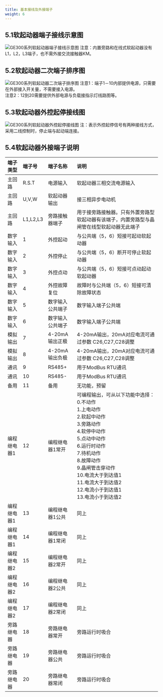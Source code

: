 ```yaml
---
title: 基本接线及外接端子 
weight: 6
---
```


## 5.1软起动器端子接线示意图
![GE300系列软起动器端子接线示意图](/images/GE300/3.png)
注意：内置旁路和在线式软起动器没有L1，L2，L3端子，也不需外接交流接触器KM。  
## 5.2软起动器二次端子排序图
![GE300系列软起动器二次端子排序图](/images/GE300/4.png)
注意1：端子1－10内部提供电源，只需要在外部接入开关量，不需要接入电源。  
注意2：12到20需要提供外部电源与负载接指示灯线路图等。  
## 5.3软起动器外控起停接线图
![GE300系列软起动器外控起停接线图](/images/GE300/5.png)
注：表示外控起停信号有两种接线方式，采用二线控制时，停止端与起动端连接。
## 5.4软起动器外接端子说明
|端子类型|端子号|端子名称|说明|
|:---|:---|:---|:---|
|主回路|R.S.T|电源输入|软起动器三相交流电源输入|
|主回路|U,V,W|软起动器输出|接三相异步电动机|
|主回路|L1,L2,L3|旁路接触器端子|用于接旁路接触器。只有外置旁路型软起动器有该端子，内置旁路型与晶闸管在线型软起动器无此端子|
|数字输入|1|外控起动|与公共端（5，6）短接可起动软起动器|
|数字输入|2|外控停止|与公共端（5，6）断开可停止软起动器|
|数字输入|3|外控点动|与公共端（5，6）短接可点动起动软起动器|
|数字输入|4|外控故障复位|故障时与公共端（5，6）短接可清除故障状态|
|数字输入|5|数字输入公共端子|数字输入端子公共端|
|数字输入|6|数字输入公共端子|数字输入端子公共端|
|模拟输出|7|4-20mA输出正极|4-20mA输出，20mA对应电流可通过参数 C26,C27,C28调整|
|模拟输出|8|4-20mA输出负极|4-20mA输出，20mA对应电流可通过参数 C26,C27,C28调整|
|通讯|9|RS485+|用于ModBus RTU通讯|
|通讯|10|RS485-|用于ModBus RTU通讯|
|备用|11|备用|无功能，预留|
|编程继电器1|12|编程继电器1常开|可编程输出，可从以下功能中选择：</br>0.不动作</br> 1.上电动作</br> 2.软起中动作</br> 3.旁路动作 </br>4.软停中动作</br> 5.点动中动作 </br>6.运行时动作</br> 7.待机动作</br> 8.故障动作</br>9.晶闸管击穿动作 </br>10.电流大于到达值1</br> 11.电流大于到达值2</br> 12.电流小于到达值1</br> 13.电流小于到达值2|
|编程继电器1|13|编程继电器1公共|同上|
|编程继电器1|14|编程继电器1常闭|同上|
|编程继电器2|15|编程继电器2常开|同上|
|编程继电器2|16|编程继电器2公共|同上|
|编程继电器2|17|编程继电器2常闭|同上|
|旁路继电器|18|旁路继电器常开|旁路运行时吸合|
|旁路继电器|19|旁路继电器公共|旁路运行时吸合|
|旁路继电器|20|旁路继电器常闭|旁路运行时吸合|

